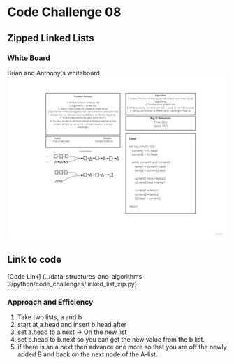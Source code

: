 # Code Challenge 08

## Zipped Linked Lists

### White Board

Brian and Anthony's whiteboard<br>
![Whiteboard](Linked_List_Zip%20(1).jpg)

## Link to code
[Code Link] (../data-structures-and-algorithms-3/python/code_challenges/linked_list_zip.py)


### Approach and Efficiency

1. Take two lists, a and b<br>
2. start at a.head and insert b.head after<br>
3. set a.head to a.next -> On the new list<br>
4. set b.head to b.next so you can get the new value from the b list.<br>
5. if there is an a.next then advance one more so that you are off the newly added B and back on the next node of the A-list.







